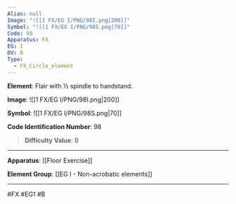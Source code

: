 ```yaml
---
Alias: null
Image: "![[1 FX/EG I/PNG/98I.png|200]]"
Symbol: "![[1 FX/EG I/PNG/98S.png|70]]"
Code: 98
Apparatus: FX
EG: I
DV: B
Type:
  - FX_Circle_element
---
```

**Element**: Flair with ½ spindle to handstand.

**Image**:
![[1 FX/EG I/PNG/98I.png|200]]

**Symbol**:
![[1 FX/EG I/PNG/98S.png|70]]

**Code Identification Number**: 98

>**Difficulty Value**: B

___
**Apparatus**: [[Floor Exercise]]

**Element Group**: [[EG I - Non-acrobatic elements]]
___
#FX #EG1 #B
